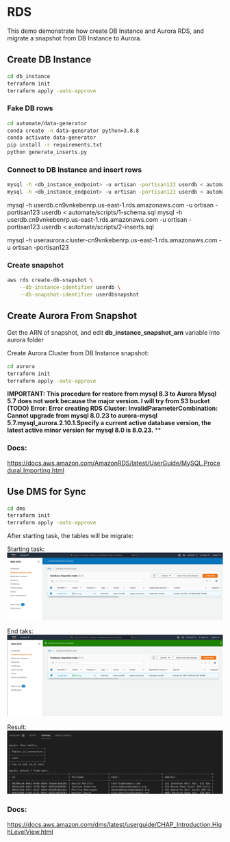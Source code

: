 # RDS

This demo demonstrate how create DB Instance and Aurora RDS, and migrate a snapshot from DB Instance to Aurora.

## Create DB Instance

```sh
cd db_instance
terraform init
terraform apply -auto-approve
```

### Fake DB rows

```sh
cd automate/data-generator
conda create -n data-generator python=3.8.8
conda activate data-generator
pip install -r requirements.txt
python generate_inserts.py
```

### Connect to DB Instance and insert rows

```sh
mysql -h <db_instance_endpoint> -u ortisan -portisan123 userdb < automate/scripts/1-schema.sql
mysql -h <db_instance_endpoint> -u ortisan -portisan123 userdb < automate/scripts/2-inserts.sql

```

mysql -h userdb.cn9vnkebenrp.us-east-1.rds.amazonaws.com -u ortisan -portisan123 userdb < automate/scripts/1-schema.sql
mysql -h userdb.cn9vnkebenrp.us-east-1.rds.amazonaws.com -u ortisan -portisan123 userdb < automate/scripts/2-inserts.sql

mysql -h useraurora.cluster-cn9vnkebenrp.us-east-1.rds.amazonaws.com -u ortisan -portisan123

### Create snapshot

```sh
aws rds create-db-snapshot \
    --db-instance-identifier userdb \
    --db-snapshot-identifier userdbsnapshot
```

## Create Aurora From Snapshot

Get the ARN of snapshot, and edit **db_instance_snapshot_arn** variable into aurora folder

Create Aurora Cluster from DB Instance snapshot:

```sh
cd aurora
terraform init
terraform apply -auto-approve
```

**IMPORTANT: This procedure for restore from mysql 8.3 to Aurora Mysql 5.7 does not work because the major version. I will try from S3 bucket (TODO)**
**Error: Error creating RDS Cluster: InvalidParameterCombination: Cannot upgrade from mysql 8.0.23 to aurora-mysql 5.7.mysql_aurora.2.10.1.Specify a current active database version, the latest active minor version for mysql 8.0 is 8.0.23.**
**

### Docs:
https://docs.aws.amazon.com/AmazonRDS/latest/UserGuide/MySQL.Procedural.Importing.html

## Use DMS for Sync

```sh
cd dms
terraform init
terraform apply -auto-approve
```

After starting task, the tables will be migrate:

Starting task:
![image](images/dms-start.png)

End taks:
![image](images/dms-ends.png)

Result:
![image](images/dms-result.png)


### Docs:

https://docs.aws.amazon.com/dms/latest/userguide/CHAP_Introduction.HighLevelView.html